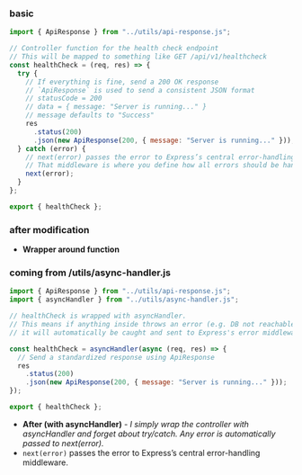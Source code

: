 ### basic

```js
import { ApiResponse } from "../utils/api-response.js";

// Controller function for the health check endpoint
// This will be mapped to something like GET /api/v1/healthcheck
const healthCheck = (req, res) => {
  try {
    // If everything is fine, send a 200 OK response
    // `ApiResponse` is used to send a consistent JSON format
    // statusCode = 200
    // data = { message: "Server is running..." }
    // message defaults to "Success"
    res
      .status(200)
      .json(new ApiResponse(200, { message: "Server is running..." }));
  } catch (error) {
    // next(error) passes the error to Express’s central error-handling middleware.
    // That middleware is where you define how all errors should be handled consistently (status code, message, stack trace, etc.).
    next(error);
  }
};

export { healthCheck };
```

### after modification

- **Wrapper around function**

### coming from /utils/async-handler.js

```js
import { ApiResponse } from "../utils/api-response.js";
import { asyncHandler } from "../utils/async-handler.js";

// healthCheck is wrapped with asyncHandler.
// This means if anything inside throws an error (e.g. DB not reachable),
// it will automatically be caught and sent to Express's error middleware via next(err).

const healthCheck = asyncHandler(async (req, res) => {
  // Send a standardized response using ApiResponse
  res
    .status(200)
    .json(new ApiResponse(200, { message: "Server is running..." }));
});

export { healthCheck };
```

- **After (with asyncHandler)** - _I simply wrap the controller with asyncHandler and forget about try/catch.
  Any error is automatically passed to next(error)._
- `next(error)` passes the error to Express’s central error-handling middleware.
